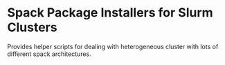 # Spack Package Installers for Slurm Clusters #

Provides helper scripts for dealing with heterogeneous cluster with lots of different spack architectures.